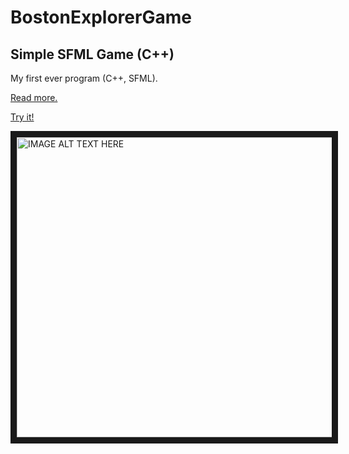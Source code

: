 # BostonExplorerGame
<p align="center">

## **Simple SFML Game (C++)**

</p>

My first ever program (C++, SFML).

[Read more.](https://b00stiandroid.wordpress.com/2017/02/15/my-first-project/)

[Try it!](https://github.com/b00sti/BostonExplorerGame/blob/15dfff7cbefbd0f7afb06a6cb136719c44f59fe0/BostonExplorer.exe)

<p align="center">

<a href="http://www.youtube.com/watch?feature=player_embedded&v=iebCf9exflY
" target="_blank"><img src="http://img.youtube.com/vi/iebCf9exflY/0.jpg" 
alt="IMAGE ALT TEXT HERE" width="720" height="480" border="10" /></a>

</p>